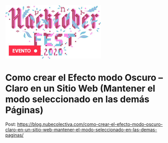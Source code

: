 
![Imagen HacktoberFest 2020](https://github.com/collectivecloudperu/modo_oscuro_claro_mantener_modo_seleccionado/blob/master/hf2020.jpg)


# Como crear el Efecto modo Oscuro – Claro en un Sitio Web (Mantener el modo seleccionado en las demás Páginas) 

Post: https://blog.nubecolectiva.com/como-crear-el-efecto-modo-oscuro-claro-en-un-sitio-web-mantener-el-modo-seleccionado-en-las-demas-paginas/ 
